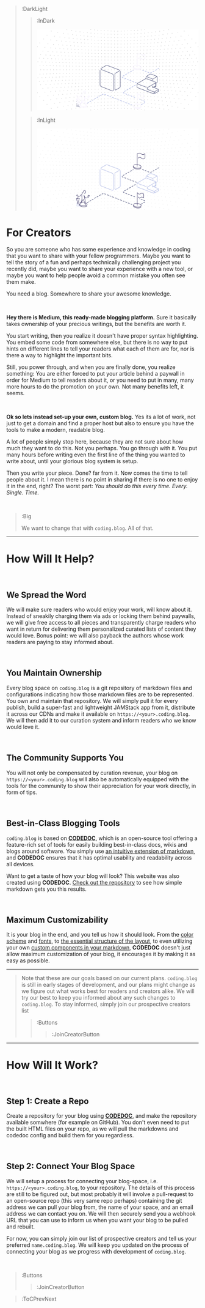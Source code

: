 > :DarkLight
> > :InDark
> >
> > ![Banner](/img/figure4-dark.svg)
>
> > :InLight
> >
> > ![Banner](/img/figure4.svg)

# For Creators

So you are someone who has some experience and knowledge in coding that you want to share with
your fellow programmers. Maybe you want to tell the story of a fun and perhaps technically
challenging project you recently did, maybe you want to share your experience with a new tool,
or maybe you want to help people avoid a common mistake you often see them make.

You need a blog. Somewhere to share your awesome knowledge.

<br>

**Hey there is Medium, this ready-made blogging platform.** Sure it basically
takes ownership of your precious writings, but the benefits are worth it.

You start writing, then you realize it doesn't have proper syntax highlighting. 
You embed some code from somewhere else, but there is no way to put hints on different 
lines to tell your readers what each of them are for, nor is there a way to highlight the 
important bits. 

Still, you power through, and when you are finally done, you realize something: 
You are either forced to put your article behind a paywall in order for Medium to tell readers 
about it, or you need to put in many, many more hours to do the promotion on your own.
Not many benefits left, it seems.

<br>

**Ok so lets instead set-up your own, custom blog.** Yes its a lot of work, not just
to get a domain and find a proper host but also to ensure you have the tools to make a modern,
readable blog.

A lot of people simply stop here, because they are not sure about how much they want to
do this. Not you perhaps. You go through with it. You put many hours before writing even the
first line of the thing you wanted to write about, until your glorious blog system is setup.

Then you write your piece. Done? far from it. Now comes the time to tell people about
it. I mean there is no point in sharing if there is no one to enjoy it in the end, right?
The worst part: _You should do this every time. Every. Single. Time._

<br>

> :Big
>
> We want to change that with `coding.blog`. All of that.

---

# How Will It Help?

<br>

## We Spread the Word

We will make sure readers who would enjoy your work, will know about it. Instead of sneakily
charging them via ads or locking them behind paywalls, we will give free access to all pieces
and transparently charge readers who want in return for delivering them personalized curated lists 
of content they would love. Bonus point: we will also payback the authors whose work readers
are paying to stay informed about.

<br>

## You Maintain Ownership

Every blog space on `coding.blog` is a git repository of markdown files and configurations
indicating how those markdown files are to be represented. You own and maintain that repository.
We will simply pull it for every publish, build a super-fast and lightweight JAMStack app from
it, distribute it across our CDNs and make it available on `https://<your>.coding.blog`. We will
then add it to our curation system and inform readers who we know would love it.

<br>

## The Community Supports You

You will not only be compensated by curation revenue, 
your blog on `https://<your>.coding.blog` will also be automatically equipped with the 
tools for the community to show their appreciation for your work directly, 
in form of tips.

<br>

## Best-in-Class Blogging Tools

`coding.blog` is based on [**CODEDOC**](https://codedoc.cc), which is an open-source tool offering
a feature-rich set of tools for easily building best-in-class docs, wikis and blogs around software.
You simply use [an intuitive extension of markdown](https://codedoc.cc/docs/markdown/overview),
and **CODEDOC** ensures that it has optimal usability and readability across all devices.

Want to get a taste of how your blog will look? This website was also created using **CODEDOC**.
[Check out the repository](https://github.com/CONNECT-platform/coding-blog) to see how simple
markdown gets you this results.

<br>

## Maximum Customizability

It is your blog in the end, and you tell us how it should look. From the [color scheme](https://codedoc.cc/docs/theme) 
and [fonts](https://codedoc.cc/docs/config/page#fonts),
to [the essential structure of the layout](https://codedoc.cc/docs/customization/overview), to even utilizing
your own [custom components in your markdown](https://codedoc.cc/docs/markdown/custom-components),
**CODEDOC** doesn't just allow maximum customization of your blog, it encourages it by making it as easy
as possible.

---

> Note that these are our goals based on our current plans. `coding.blog` is still in early stages
> of development, and our plans might change as we figure out what works best for readers and creators
> alike. We will try our best to keep you informed about any such changes to `coding.blog`. To stay informed,
> simply join our prospective creators list
>
> > :Buttons
> > > :JoinCreatorButton

---

# How Will It Work?

<br>

## Step 1: Create a Repo

Create a repository for your blog using [**CODEDOC**](https://codedoc.cc), and make the repository available somwhere
(for example on GitHub). You don't even need to put the built HTML files on your repo, as we will pull
the markdowns and codedoc config and build them for you regardless.

<br>

## Step 2: Connect Your Blog Space

We will setup a process for connecting your blog-space, i.e. `https://<your>.coding.blog`, to your repository.
The details of this process are still to be figured out, but most probably it will involve a pull-request
to an open-source repo (this very same repo perhaps) containing the git address we can pull your blog from,
the name of your space, and an email address we can contact you on. We will then securely send you a webhook
URL that you can use to inform us when you want your blog to be pulled and rebuilt.

For now, you can simply join our list of prospective creators and tell us your preferred `name.coding.blog`.
We will keep you updated on the process of connecting your blog as we progress with development of `coding.blog`.

<br>

> :Buttons
> > :JoinCreatorButton

> :ToCPrevNext